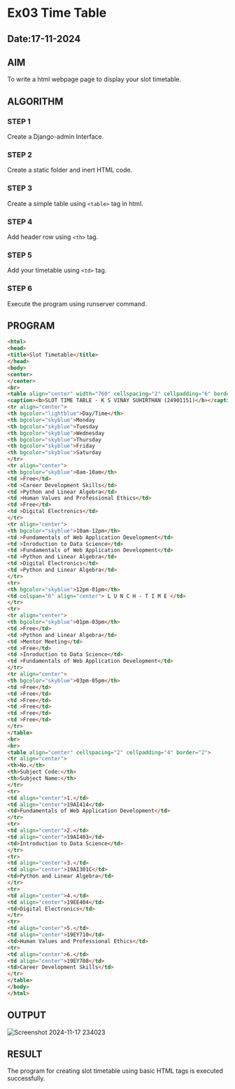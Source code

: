 # Ex03 Time Table
## Date:17-11-2024

## AIM
To write a html webpage page to display your slot timetable.

## ALGORITHM
### STEP 1
Create a Django-admin Interface.

### STEP 2
Create a static folder and inert HTML code.

### STEP 3
Create a simple table using ```<table>``` tag in html.

### STEP 4
Add header row using ```<th>``` tag.

### STEP 5
Add your timetable using ```<td>``` tag.

### STEP 6
Execute the program using runserver command.

## PROGRAM
```html
<html>
<head>
<title>Slot Timetable</title>
</head>
<body>
<center>
</center>
<br>
<table align="center" width="760" cellspacing="2" cellpadding="6" border="5" bgcolor="lavender">
<caption><b>SLOT TIME TABLE - K S VINAY SUHIRTHAN (24901151)</b></caption>
<tr align="center">
<th bgcolor="lightblue">Day/Time</th>
<th bgcolor="skyblue">Monday
<th bgcolor="skyblue">Tuesday
<th bgcolor="skyblue">Wednesday
<th bgcolor="skyblue">Thursday
<th bgcolor="skyblue">Friday
<th bgcolor="skyblue">Saturday
</tr>
<tr align="center">
<th bgcolor="skyblue">8am-10am</th>
<td >Free</td>
<td >Career Development Skills</td>
<td >Python and Linear Algebra</td>
<td >Human Values and Professional Ethics</td>
<td >Free</td>
<td >Digital Electronics</td>
</tr>
<tr align="center">
<th bgcolor="skyblue">10am-12pm</th>
<td >Fundamentals of Web Application Development</td>
<td >Inroduction to Data Science</td>
<td >Fundamentals of Web Application Development</td>
<td >Python and Linear Algebra</td>
<td >Digital Electronics</td>
<td >Python and Linear Algebra</td>
</tr>
<tr>
<th bgcolor="skyblue">12pm-01pm</th>
<td colspan="6" align="center"> L U N C H - T I M E </td>
</tr>
<tr>
<tr align="center">
<th bgcolor="skyblue">01pm-03pm</th>
<td >Free</td>
<td >Python and Linear Algebra</td>
<td >Mentor Meeting</td>
<td >Free</td>
<td >Inroduction to Data Science</td>
<td >Fundamentals of Web Application Development</td>
</tr>
<tr align="center">
<th bgcolor="skyblue">03pm-05pm</th>
<td >Free</td>
<td >Free</td>
<td >Free</td>
<td >Free</td>
<td >Free</td>
<td >Free</td>
</tr>
</table>
<br>
<br>
<table align="center" cellspacing="2" cellpadding="4" border="2">
<tr align="center">
<th>No.</th>
<th>Subject Code:</th>
<th>Subject Name:</th>
</tr>
<tr>
<td align="center">1.</td>
<td align="center">19AI414</td>
<td>Fundamentals of Web Application Development</td>
</tr>
<tr>
<td align="center">2.</td>
<td align="center">19AI403</td>
<td>Introduction to Data Science</td>
</tr>
<tr>
<td align="center">3.</td>
<td align="center">19AI301C</td>
<td>Python and Linear Algebra</td>
</tr>
<tr>
<td align="center">4.</td>
<td align="center">19EE404</td>
<td>Digital Electronics</td>
</tr>
<tr>
<td align="center">5.</td>
<td align="center">19EY710</td>
<td>Human Values and Professional Ethics</td>
<tr>
<td align="center">6.</td>
<td align="center">19EY708</td>
<td>Career Development Skills</td>
</tr>
</table>
</body>
</html>  
```

## OUTPUT

![Screenshot 2024-11-17 234023](https://github.com/user-attachments/assets/24d7a210-16bd-4492-a99e-3279d9df7734)


## RESULT
The program for creating slot timetable using basic HTML tags is executed successfully.
